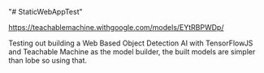 "# StaticWebAppTest" 

https://teachablemachine.withgoogle.com/models/EYtRBPWDp/

Testing out building a Web Based Object Detection AI with TensorFlowJS and Teachable Machine as the model builder, the built models are simpler than lobe 
so using that.
